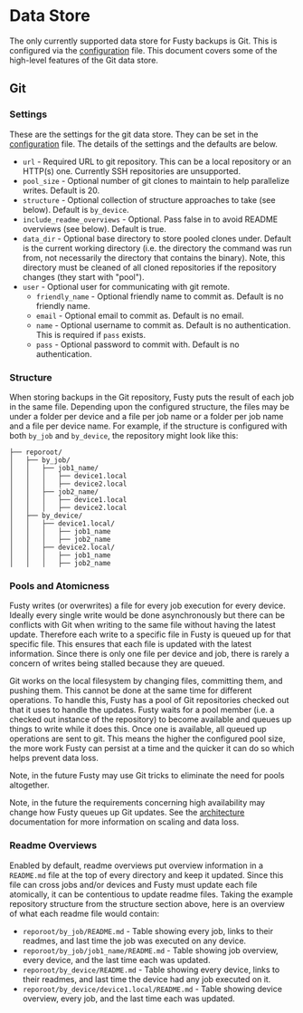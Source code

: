 # Data Store

The only currently supported data store for Fusty backups is Git. This is configured via the
[configuration](configuration.md) file. This document covers some of the high-level features of the Git data store.

## Git

### Settings

These are the settings for the git data store. They can be set in the [configuration](configuration.md) file. The
details of the settings and the defaults are below.

* `url` - Required URL to git repository. This can be a local repository or an HTTP(s) one. Currently SSH repositories
  are unsupported.
* `pool_size` - Optional number of git clones to maintain to help parallelize writes. Default is 20.
* `structure` - Optional collection of structure approaches to take (see below). Default is `by_device`.
* `include_readme_overviews` - Optional. Pass false in to avoid README overviews (see below). Default is true.
* `data_dir` - Optional base directory to store pooled clones under. Default is the current working directory (i.e. the
  directory the command was run from, not necessarily the directory that contains the binary). Note, this directory must
  be cleaned of all cloned repositories if the repository changes (they start with "pool").
* `user` - Optional user for communicating with git remote.
  * `friendly_name` - Optional friendly name to commit as. Default is no friendly name.
  * `email` - Optional email to commit as. Default is no email.
  * `name` - Optional username to commit as. Default is no authentication. This is required if `pass` exists.
  * `pass` - Optional password to commit with. Default is no authentication.

### Structure

When storing backups in the Git repository, Fusty puts the result of each job in the same file. Depending upon the
configured structure, the files may be under a folder per device and a file per job name or a folder per job name and a
file per device name. For example, if the structure is configured with both `by_job` and `by_device`, the repository
might look like this:

```
├── reporoot/
│   ├── by_job/
│   │   ├── job1_name/
│   │   │   ├── device1.local
│   │   │   ├── device2.local
│   │   ├── job2_name/
│   │   │   ├── device1.local
│   │   │   ├── device2.local
│   ├── by_device/
│   │   ├── device1.local/
│   │   │   ├── job1_name
│   │   │   ├── job2_name
│   │   ├── device2.local/
│   │   │   ├── job1_name
│   │   │   ├── job2_name
```

### Pools and Atomicness

Fusty writes (or overwrites) a file for every job execution for every device. Ideally every single write would be done
asynchronously but there can be conflicts with Git when writing to the same file without having the latest update.
Therefore each write to a specific file in Fusty is queued up for that specific file. This ensures that each file is
updated with the latest information. Since there is only one file per device and job, there is rarely a concern of
writes being stalled because they are queued.

Git works on the local filesystem by changing files, committing them, and pushing them. This cannot be done at the same
time for different operations. To handle this, Fusty has a pool of Git repositories checked out that it uses to handle
the updates. Fusty waits for a pool member (i.e. a checked out instance of the repository) to become available and
queues up things to write while it does this. Once one is available, all queued up operations are sent to git. This
means the higher the configured pool size, the more work Fusty can persist at a time and the quicker it can do so
which helps prevent data loss.

Note, in the future Fusty may use Git tricks to eliminate the need for pools altogether.

Note, in the future the requirements concerning high availability may change how Fusty queues up Git updates. See the
[architecture](architecture) documentation for more information on scaling and data loss.

### Readme Overviews

Enabled by default, readme overviews put overview information in a `README.md` file at the top of every directory and
keep it updated. Since this file can cross jobs and/or devices and Fusty must update each file atomically, it can be
contentious to update readme files. Taking the example repository structure from the structure section above, here is an
overview of what each readme file would contain:

* `reporoot/by_job/README.md` - Table showing every job, links to their readmes, and last time the job was executed on
  any device.
* `reporoot/by_job/job1_name/README.md` - Table showing job overview, every device, and the last time each was updated.
* `reporoot/by_device/README.md` - Table showing every device, links to their readmes, and last time the device had any
  job executed on it.
* `reporoot/by_device/device1.local/README.md` - Table showing device overview, every job, and the last time each was
  updated.